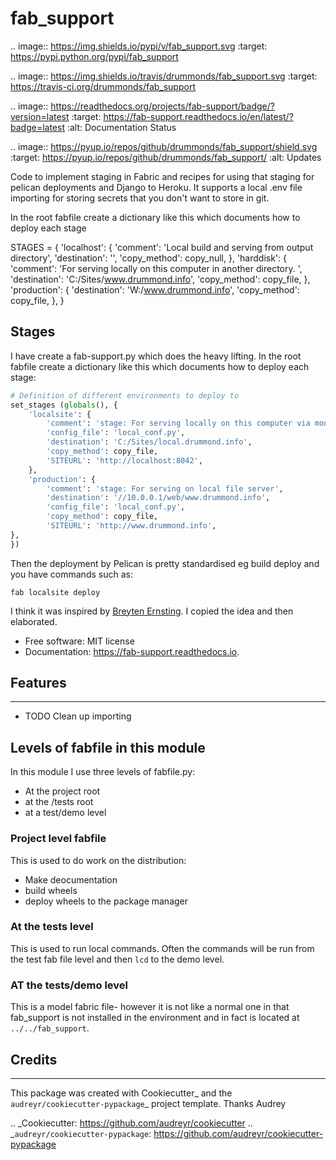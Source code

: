 # fab_support


.. image:: https://img.shields.io/pypi/v/fab_support.svg
        :target: https://pypi.python.org/pypi/fab_support

.. image:: https://img.shields.io/travis/drummonds/fab_support.svg
        :target: https://travis-ci.org/drummonds/fab_support

.. image:: https://readthedocs.org/projects/fab-support/badge/?version=latest
        :target: https://fab-support.readthedocs.io/en/latest/?badge=latest
        :alt: Documentation Status

.. image:: https://pyup.io/repos/github/drummonds/fab_support/shield.svg
     :target: https://pyup.io/repos/github/drummonds/fab_support/
     :alt: Updates


Code to implement staging in Fabric and recipes for using that staging for pelican deployments and Django to Heroku.
It supports a local .env file importing for storing secrets that you don't want to store in git.

In the root fabfile create a dictionary like this which documents how to deploy each stage

STAGES = {
    'localhost': {
        'comment': 'Local build and serving from output directory',
        'destination': '',
        'copy_method': copy_null,
    },
    'harddisk': {
        'comment': 'For serving locally on this computer in another directory. ',
        'destination': 'C:/Sites/www.drummond.info',
        'copy_method': copy_file,
    },
    'production': {
        'destination': 'W:/www.drummond.info',
        'copy_method': copy_file,
    },
}

## Stages
I have create a fab-support.py which does the heavy lifting.  In the root fabfile create a dictionary like this which 
documents how to deploy each stage:

```python
# Definition of different environments to deploy to
set_stages (globals(), {
    'localsite': {
        'comment': 'stage: For serving locally on this computer via mongoose. ',
        'config_file': 'local_conf.py',
        'destination': 'C:/Sites/local.drummond.info',
        'copy_method': copy_file,
        'SITEURL': 'http://localhost:8042',
    },
    'production': {
        'comment': 'stage: For serving on local file server',
        'destination': '//10.0.0.1/web/www.drummond.info',
        'config_file': 'local_conf.py',
        'copy_method': copy_file,
        'SITEURL': 'http://www.drummond.info',
},
})
```

Then the deployment by Pelican is pretty standardised eg build deploy and you have commands such as:

`fab localsite deploy`

I think it was inspired by [Breyten Ernsting].  I copied the idea and then elaborated.


[Breyten Ernsting]: http://yerb.net/blog/2014/03/03/multiple-environments-for-deployment-using-fabric/

* Free software: MIT license
* Documentation: https://fab-support.readthedocs.io.


## Features
--------

* TODO
Clean up importing

## Levels of fabfile in this module
In this module I use three levels of fabfile.py:

- At the project root
- at the /tests root
- at a test/demo level 

### Project level fabfile
This is used to do work on the distribution:

- Make deocumentation
- build wheels
- deploy wheels to the package manager

### At the tests level
This is used to run local commands.  Often the commands will be run from the test fab file level and then `lcd` to the
demo level.

### AT the tests/demo level
This is a model fabric file- however it is not like a normal one in that fab_support is not installed in the environment
and in fact is located at `../../fab_support`.

## Credits
---------

This package was created with Cookiecutter_ and the `audreyr/cookiecutter-pypackage`_ project template.  Thanks Audrey

.. _Cookiecutter: https://github.com/audreyr/cookiecutter
.. _`audreyr/cookiecutter-pypackage`: https://github.com/audreyr/cookiecutter-pypackage

